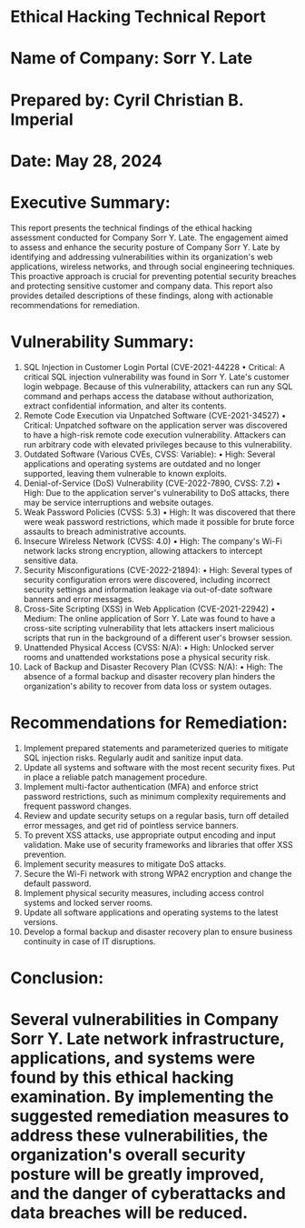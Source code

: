 # Ethical Hacking Technical Report
# Name of Company: Sorr Y. Late 
# Prepared by: Cyril Christian B. Imperial
# Date: May 28, 2024
# Executive Summary:
This report presents the technical findings of the ethical hacking assessment conducted for Company Sorr Y. Late. The engagement aimed to assess and enhance the security posture of Company Sorr Y. Late by identifying and addressing vulnerabilities within its organization's web applications, wireless networks, and through social engineering techniques. This proactive approach is crucial for preventing potential security breaches and protecting sensitive customer and company data. This report also provides detailed descriptions of these findings, along with actionable recommendations for remediation.

# Vulnerability Summary:
1.	SQL Injection in Customer Login Portal (CVE-2021-44228
•	Critical: A critical SQL injection vulnerability was found in Sorr Y. Late's customer login webpage. Because of this vulnerability, attackers can run any SQL command and perhaps access the database without authorization, extract confidential information, and alter its contents.
2.	Remote Code Execution via Unpatched Software (CVE-2021-34527)
•	Critical: Unpatched software on the application server was discovered to have a high-risk remote code execution vulnerability. Attackers can run arbitrary code with elevated privileges because to this vulnerability.
3.	Outdated Software (Various CVEs, CVSS: Variable): 
•	High: Several applications and operating systems are outdated and no longer supported, leaving them vulnerable to known exploits.
4.	Denial-of-Service (DoS) Vulnerability (CVE-2022-7890, CVSS: 7.2)
•	High: Due to the application server's vulnerability to DoS attacks, there may be service interruptions and website outages.
5.	Weak Password Policies (CVSS: 5.3)
•	High: It was discovered that there were weak password restrictions, which made it possible for brute force assaults to breach administrative accounts.
6.	Insecure Wireless Network (CVSS: 4.0)
•	High: The company's Wi-Fi network lacks strong encryption, allowing attackers to intercept sensitive data.
7.	Security Misconfigurations (CVE-2022-21894): 
•	High: Several types of security configuration errors were discovered, including incorrect security settings and information leakage via out-of-date software banners and error messages.
8.	Cross-Site Scripting (XSS) in Web Application (CVE-2021-22942)
•	Medium: The online application of Sorr Y. Late was found to have a cross-site scripting vulnerability that lets attackers insert malicious scripts that run in the background of a different user's browser session.
9.	Unattended Physical Access (CVSS: N/A): 
•	High: Unlocked server rooms and unattended workstations pose a physical security risk.
10.	Lack of Backup and Disaster Recovery Plan (CVSS: N/A): 
•	High: The absence of a formal backup and disaster recovery plan hinders the organization's ability to recover from data loss or system outages.
# Recommendations for Remediation:
1.	Implement prepared statements and parameterized queries to mitigate SQL injection risks. Regularly audit and sanitize input data.
2.	Update all systems and software with the most recent security fixes. Put in place a reliable patch management procedure.
3.	Implement multi-factor authentication (MFA) and enforce strict password restrictions, such as minimum complexity requirements and frequent password changes.
4.	Review and update security setups on a regular basis, turn off detailed error messages, and get rid of pointless service banners.
5.	To prevent XSS attacks, use appropriate output encoding and input validation. Make use of security frameworks and libraries that offer XSS prevention.
6.	Implement security measures to mitigate DoS attacks.
7.	Secure the Wi-Fi network with strong WPA2 encryption and change the default password.
8.	Implement physical security measures, including access control systems and locked server rooms.
9.	Update all software applications and operating systems to the latest versions.
10.	Develop a formal backup and disaster recovery plan to ensure business continuity in case of IT disruptions.
# Conclusion:
# Several vulnerabilities in Company Sorr Y. Late network infrastructure, applications, and systems were found by this ethical hacking examination. By implementing the suggested remediation measures to address these vulnerabilities, the organization's overall security posture will be greatly improved, and the danger of cyberattacks and data breaches will be reduced.
